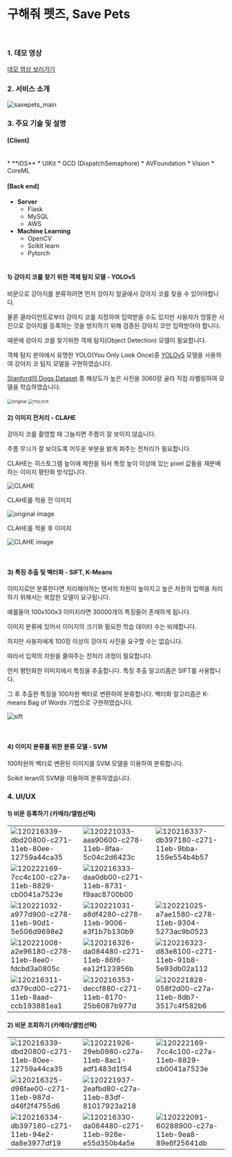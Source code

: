 # 구해줘 펫즈, Save Pets

</br>

### 1. 데모 영상

[데모 영상 보러가기](https://user-images.githubusercontent.com/20268101/120226192-b0571980-c281-11eb-9c59-8288b7d655c1.mp4)

### 2. 서비스 소개

![savepets_main](https://user-images.githubusercontent.com/20268101/120218227-60258a80-c274-11eb-8f81-2abcfc561f43.png)

### 3. 주요 기술 및 설명

#### [Client]
</br>
* **iOS**
  * UIKit
  * GCD (DispatchSemaphore)
  * AVFoundation
  * Vision
  * CoreML
  </br>

#### [Back end]
* **Server**
  * Flask
  * MySQL
  * AWS
* **Machine Learning**
  * OpenCV
  * Scikit learn
  * Pytorch
  </br>




#### 1) 강아지 코를 찾기 위한 객체 탐지 모델 - YOLOv5

비문으로 강아지를 분류하려면 먼저 강아지 얼굴에서 강아지 코를 찾을 수 있어야합니다.  

물론 클라이언트로부터 강아지 코를 지정하여 입력받을 수도 있지만 사용자가 엉뚱한 사진으로 강아지를 등록하는 것을 방지하기 위해
검증된 강아지 코만 입력받아야 합니다.  

때문에 강아지 코를 찾기위한 객체 탐지(Object Detection) 모델이 필요합니다.

객체 탐지 분야에서 유명한 YOLO(You Only Look Once)중 [YOLOv5](https://github.com/ultralytics/yolov5) 모델을 사용하여 강아지 코 탐지 모델을 구현하였습니다.

[Stanford의 Dogs Dataset](http://vision.stanford.edu/aditya86/ImageNetDogs/) 중 해상도가 높은 사진을 3060장 골라 직접 라벨링하여 모델을 학습하였습니다.

<img src="https://user-images.githubusercontent.com/39593640/121805255-6c9edf80-cc85-11eb-8aff-1dd8892deeee.PNG" alt="Original" style="zoom: 67%;" />

<img src="https://user-images.githubusercontent.com/39593640/121805263-70cafd00-cc85-11eb-9c76-a8cfd7e197dd.PNG" alt="YOLOv5" style="zoom: 67%;" />



</br>

#### 2) 이미지 전처리 - CLAHE

강아지 코를 촬영할 때 그늘지면 주름이 잘 보이지 않습니다.

주름 무늬가 잘 보이도록 어두운 부분을 밝게 펴주는 전처리가 필요합니다.  

CLAHE는 히스토그램 높이에 제한을 둬서 특정 높이 이상에 있는 pixel 값들을 재분배하는 이미지 평탄화 방식입니다.

<img src="https://user-images.githubusercontent.com/39593640/121805265-73c5ed80-cc85-11eb-9d7c-c668705fe643.png" alt="CLAHE" />

CLAHE를 적용 전 이미지

![original image](https://user-images.githubusercontent.com/39593640/121805267-74f71a80-cc85-11eb-9bf7-978885b411dd.PNG)

CLAHE를 적용 후 이미지

![CLAHE image](https://user-images.githubusercontent.com/39593640/121805269-76284780-cc85-11eb-8028-01ccebfd868b.PNG)

</br>

#### 3) 특징 추출 및 벡터화 - SIFT, K-Means

이미지로만 분류한다면 처리해야하는 텐서의 차원이 높아지고 높은 차원의 입력을 처리하기 위해서는 복잡한 모델이 요구됩니다.

예를들어 100x100x3 이미지라면 30000개의 특징들이 존재하게 됩니다.

이미지 분류에 있어서 이미지의 크기와 필요한 학습 데이터 수는 비례합니다. 

하지만 사용자에게 100장 이상의 강아지 사진을 요구할 수는 없습니다.

따라서 입력의 차원을 줄여주는 전처리 과정이 필요합니다.

먼저 평탄화한 이미지에서 특징을 추출합니다. 특징 추출 알고리즘은 SIFT를 사용합니다.

그 후 추출한 특징을 100차원 벡터로 변환하여 분류합니다. 벡터화 알고리즘은 K-means Bag of Words 기법으로 구현하였습니다.

![sift](https://user-images.githubusercontent.com/39593640/121805289-8cce9e80-cc85-11eb-98bd-ffd7c0f3fbb2.PNG)

</br>

#### 4) 이미지 분류를 위한 분류 모델 - SVM

100차원의 벡터로 변환된 이미지를 SVM 모델을 이용하여 분류합니다.

Scikit leran의 SVM을 이용하여 분류하였습니다. 






### 4. UI/UX

#### 1) 비문 등록하기 (카메라/앨범선택)

|                                                              |                                                              |                                                              |
| ------------------------------------------------------------ | ------------------------------------------------------------ | ------------------------------------------------------------ |
| ![120216339-dbd20800-c271-11eb-80ee-12759a44ca35](https://user-images.githubusercontent.com/20268101/120216339-dbd20800-c271-11eb-80ee-12759a44ca35.png) | ![120221033-aaa90600-c278-11eb-8faa-5c04c2d6423c](https://user-images.githubusercontent.com/20268101/120221033-aaa90600-c278-11eb-8faa-5c04c2d6423c.png) | ![120216337-db397180-c271-11eb-9bba-159e554b4b57](https://user-images.githubusercontent.com/20268101/120216337-db397180-c271-11eb-9bba-159e554b4b57.png) |
| ![120222169-7cc4c100-c27a-11eb-8829-cb0041a7523e](https://user-images.githubusercontent.com/20268101/120222169-7cc4c100-c27a-11eb-8829-cb0041a7523e.png) | ![120216333-daa0db00-c271-11eb-8731-f9aac8700b00](https://user-images.githubusercontent.com/20268101/120216333-daa0db00-c271-11eb-8731-f9aac8700b00.png) |                                                              |
| ![120221032-a977d900-c278-11eb-90d1-5e506d9698e2](https://user-images.githubusercontent.com/20268101/120221032-a977d900-c278-11eb-90d1-5e506d9698e2.png) | ![120221031-a8df4280-c278-11eb-9006-e3f1b7b130b9](https://user-images.githubusercontent.com/20268101/120221031-a8df4280-c278-11eb-9006-e3f1b7b130b9.png) | ![120221025-a7ae1580-c278-11eb-9304-5273ac9b0523](https://user-images.githubusercontent.com/20268101/120221025-a7ae1580-c278-11eb-9304-5273ac9b0523.png) |
| ![120221008-a2e96180-c278-11eb-8ee0-fdcbd3a0805c](https://user-images.githubusercontent.com/20268101/120221008-a2e96180-c278-11eb-8ee0-fdcbd3a0805c.png) | ![120216326-da084480-c271-11eb-86f6-ea12f123956b](https://user-images.githubusercontent.com/20268101/120216326-da084480-c271-11eb-86f6-ea12f123956b.png) | ![120216323-d83e8100-c271-11eb-91b8-5e93db02a112](https://user-images.githubusercontent.com/20268101/120216323-d83e8100-c271-11eb-91b8-5e93db02a112.png) |
| ![120216311-d379cd00-c271-11eb-8aad-ccb193881ea1](https://user-images.githubusercontent.com/20268101/120216311-d379cd00-c271-11eb-8aad-ccb193881ea1.png) | ![120216353-deccf880-c271-11eb-8170-25b6087b977d](https://user-images.githubusercontent.com/20268101/120216353-deccf880-c271-11eb-8170-25b6087b977d.png) | ![120221828-058f2d00-c27a-11eb-8db7-3517c4f582b6](https://user-images.githubusercontent.com/20268101/120221828-058f2d00-c27a-11eb-8db7-3517c4f582b6.png) |



#### 2) 비문 조회하기 (카메라/앨범선택)

|                                                              |                                                              |                                                              |
| ------------------------------------------------------------ | ------------------------------------------------------------ | ------------------------------------------------------------ |
| ![120216339-dbd20800-c271-11eb-80ee-12759a44ca35](https://user-images.githubusercontent.com/20268101/120216339-dbd20800-c271-11eb-80ee-12759a44ca35.png) | ![120221926-29eb0980-c27a-11eb-8ac1-adf1483d1f54](https://user-images.githubusercontent.com/20268101/120221926-29eb0980-c27a-11eb-8ac1-adf1483d1f54.png) | ![120222169-7cc4c100-c27a-11eb-8829-cb0041a7523e](https://user-images.githubusercontent.com/20268101/120222169-7cc4c100-c27a-11eb-8829-cb0041a7523e.png) |
| ![120216325-d96fae00-c271-11eb-987d-d46f2f4755d6](https://user-images.githubusercontent.com/20268101/120216325-d96fae00-c271-11eb-987d-d46f2f4755d6.png) | ![120221937-2eafbd80-c27a-11eb-83df-81017923a218](https://user-images.githubusercontent.com/20268101/120221937-2eafbd80-c27a-11eb-83df-81017923a218.png) |                                                              |
| ![120216334-db397180-c271-11eb-94e2-da8e3977df19](https://user-images.githubusercontent.com/20268101/120216334-db397180-c271-11eb-94e2-da8e3977df19.png) | ![120216330-da084480-c271-11eb-926e-e55d350b4a5e](https://user-images.githubusercontent.com/20268101/120216330-da084480-c271-11eb-926e-e55d350b4a5e.png) | ![120222091-60288900-c27a-11eb-9ea8-89e6f25641db](https://user-images.githubusercontent.com/20268101/120222091-60288900-c27a-11eb-9ea8-89e6f25641db.png) |



